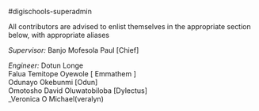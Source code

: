 #digischools-superadmin

All contributors are advised to enlist themselves in the appropriate section below, with appropriate aliases

_Supervisor:_ Banjo Mofesola Paul [Chief]

_Engineer:_ Dotun Longe  
Falua Temitope Oyewole [ Emmathem ]  
Odunayo Okebunmi [Odun]  
Omotosho David Oluwatobiloba [Dylectus]  
_Veronica O Michael(veralyn)  
